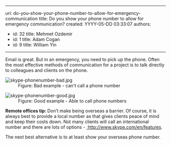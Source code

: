 

---
uri: do-you-show-your-phone-number-to-allow-for-emergency-communication
title: Do you show your phone number to allow for emergency communication?
created: YYYY-05-DD 03:33:07
authors:
  - id: 32
    title: Mehmet Ozdemir
  - id: 1
    title: Adam Cogan
  - id: 9
    title: William Yin
---




<span class='intro'> <div><span class="s1"> Email is great. But in an emergency, you need to pick up the phone. Often the most effective methods of communication for a project is to talk directly to colleagues and clients on the phone.</span><br></div> </span>

<dl class="badImage"><dt>
      <img src="/PublishingImages/skype-phonenumber-bad.jpg" alt="skype-phonenumber-bad.jpg" />
   </dt><dd>Figure&#58; Bad example - can't call a phone number</dd></dl><dl class="goodImage"><dt>
      <img src="/PublishingImages/skype-phonenumber-good.jpg" alt="skype-phonenumber-good.jpg" />
   </dt><dd>Figure&#58; Good example - Able to call phone numbers</dd></dl><p>
   <b>Remote offices tip&#58; </b>Don’t make being overseas a barrier. ​Of course,​ it is always best to provide a local number as that gives clients peace of mind and keep their costs down.&#160;Not many clients will call an international number and there are lots of options -&#160;<a href="http&#58;//www.skype.com/en/features/"> 
      <span class="s1">http&#58;//www.skype.com/en/features</span></a>.</p><p>The next best alternative is to at least show your overseas phone number.​<br></p>


